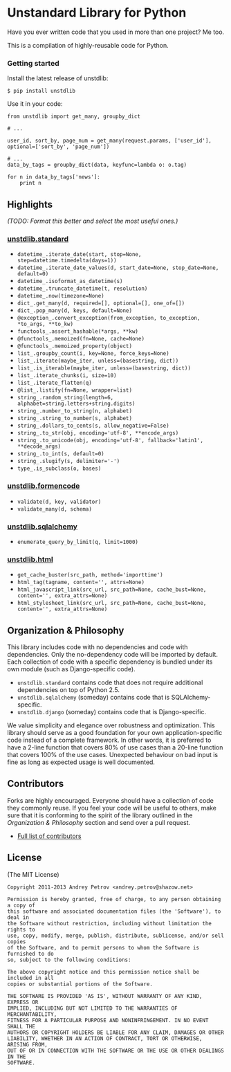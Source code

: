 # Unstandard Library for Python

Have you ever written code that you used in more than one project? Me too.

This is a compilation of highly-reusable code for Python.

### Getting started

Install the latest release of unstdlib:

    $ pip install unstdlib

Use it in your code:

    from unstdlib import get_many, groupby_dict

    # ...

    user_id, sort_by, page_num = get_many(request.params, ['user_id'], optional=['sort_by', 'page_num'])

    # ...
    data_by_tags = groupby_dict(data, keyfunc=lambda o: o.tag)

    for n in data_by_tags['news']:
        print n


## Highlights

*(TODO: Format this better and select the most useful ones.)*

### [unstdlib.standard](https://github.com/shazow/unstdlib.py/blob/master/unstdlib/standard/)

* ``datetime_.iterate_date(start, stop=None, step=datetime.timedelta(days=1))``
* ``datetime_.iterate_date_values(d, start_date=None, stop_date=None, default=0)``
* ``datetime_.isoformat_as_datetime(s)``
* ``datetime_.truncate_datetime(t, resolution)``
* ``datetime_.now(timezone=None)``
* ``dict_.get_many(d, required=[], optional=[], one_of=[])``
* ``dict_.pop_many(d, keys, default=None)``
* ``@exception_.convert_exception(from_exception, to_exception, *to_args, **to_kw)``
* ``functools_.assert_hashable(*args, **kw)``
* ``@functools_.memoized(fn=None, cache=None)``
* ``@functools_.memoized_property(object)``
* ``list_.groupby_count(i, key=None, force_keys=None)``
* ``list_.iterate(maybe_iter, unless=(basestring, dict))``
* ``list_.is_iterable(maybe_iter, unless=(basestring, dict))``
* ``list_.iterate_chunks(i, size=10)``
* ``list_.iterate_flatten(q)``
* ``@list_.listify(fn=None, wrapper=list)``
* ``string_.random_string(length=6, alphabet=string.letters+string.digits)``
* ``string_.number_to_string(n, alphabet)``
* ``string_.string_to_number(s, alphabet)``
* ``string_.dollars_to_cents(s, allow_negative=False)``
* ``string_.to_str(obj, encoding='utf-8', **encode_args)``
* ``string_.to_unicode(obj, encoding='utf-8', fallback='latin1', **decode_args)``
* ``string_.to_int(s, default=0)``
* ``string_.slugify(s, delimiter='-')``
* ``type_.is_subclass(o, bases)``

### [unstdlib.formencode](https://github.com/shazow/unstdlib.py/blob/master/unstdlib/formencode.py)

* ``validate(d, key, validator)``
* ``validate_many(d, schema)``

### [unstdlib.sqlalchemy](https://github.com/shazow/unstdlib.py/blob/master/unstdlib/sqlalchemy.py)

* ``enumerate_query_by_limit(q, limit=1000)``

### [unstdlib.html](https://github.com/shazow/unstdlib.py/blob/master/unstdlib/html.py)

* ``get_cache_buster(src_path, method='importtime')``
* ``html_tag(tagname, content='', attrs=None)``
* ``html_javascript_link(src_url, src_path=None, cache_bust=None, content='', extra_attrs=None)``
* ``html_stylesheet_link(src_url, src_path=None, cache_bust=None, content='', extra_attrs=None)``


## Organization & Philosophy

This library includes code with no dependencies and code with dependencies.
Only the no-dependency code will be imported by default. Each collection of
code with a specific dependency is bundled under its own module (such as
Django-specific code).

* ``unstdlib.standard`` contains code that does not require additional
dependencies on top of Python 2.5.
* ``unstdlib.sqlalchemy`` (someday) contains code that is SQLAlchemy-specific.
* ``unstdlib.django`` (someday) contains code that is Django-specific.

We value simplicity and elegance over robustness and optimization. This library
should serve as a good foundation for your own application-specific code
instead of a complete framework. In other words, it is preferred to have a
2-line function that covers 80% of use cases than a 20-line function that
covers 100% of the use cases. Unexpected behaviour on bad input is fine as
long as expected usage is well documented.


## Contributors

Forks are highly encouraged. Everyone should have a collection of code they
commonly reuse. If you feel your code will be useful to others, make sure that
it is conforming to the spirit of the library outlined in the *Organization &
Philosophy* section and send over a pull request.

* [Full list of contributors](https://github.com/shazow/unstdlib.py/contributors)


## License

(The MIT License)

    Copyright 2011-2013 Andrey Petrov <andrey.petrov@shazow.net>

    Permission is hereby granted, free of charge, to any person obtaining a copy of
    this software and associated documentation files (the 'Software'), to deal in
    the Software without restriction, including without limitation the rights to
    use, copy, modify, merge, publish, distribute, sublicense, and/or sell copies
    of the Software, and to permit persons to whom the Software is furnished to do
    so, subject to the following conditions:

    The above copyright notice and this permission notice shall be included in all
    copies or substantial portions of the Software.

    THE SOFTWARE IS PROVIDED 'AS IS', WITHOUT WARRANTY OF ANY KIND, EXPRESS OR
    IMPLIED, INCLUDING BUT NOT LIMITED TO THE WARRANTIES OF MERCHANTABILITY,
    FITNESS FOR A PARTICULAR PURPOSE AND NONINFRINGEMENT. IN NO EVENT SHALL THE
    AUTHORS OR COPYRIGHT HOLDERS BE LIABLE FOR ANY CLAIM, DAMAGES OR OTHER
    LIABILITY, WHETHER IN AN ACTION OF CONTRACT, TORT OR OTHERWISE, ARISING FROM,
    OUT OF OR IN CONNECTION WITH THE SOFTWARE OR THE USE OR OTHER DEALINGS IN THE
    SOFTWARE.
